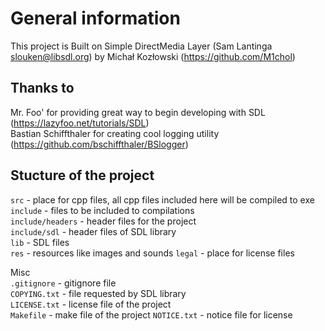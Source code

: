 # General information
This project is Built on Simple DirectMedia Layer (Sam Lantinga slouken@libsdl.org) by Michał Kozłowski (https://github.com/M1chol)
   
## Thanks to
Mr. Foo' for providing great way to begin developing with SDL (https://lazyfoo.net/tutorials/SDL)   
Bastian Schiffthaler for creating cool logging utility (https://github.com/bschiffthaler/BSlogger)   
   
## Stucture of the project
`src` - place for cpp files, all cpp files included here will be compiled to exe   
`include` - files to be included to compilations   
`include/headers` - header files for the project   
`include/sdl` - header files of SDL library   
`lib` - SDL files   
`res` - resources like images and sounds
`legal` - place for license files   
   
Misc   
`.gitignore` - gitignore file   
`COPYING.txt` - file requested by SDL library   
`LICENSE.txt` - license file of the project   
`Makefile` - make file of the project 
`NOTICE.txt` - notice file for license   
